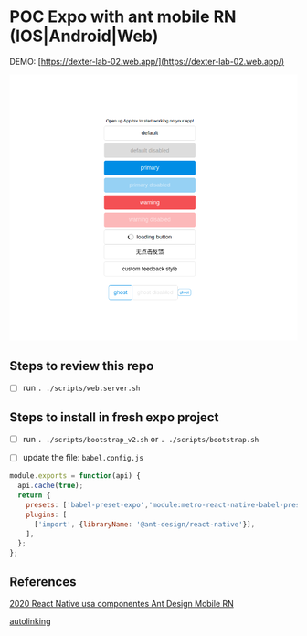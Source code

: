 # POC Expo with ant mobile RN (IOS|Android|Web)

DEMO: [https://dexter-lab-02.web.app/](https://dexter-lab-02.web.app/)

![Demo A](repo_images/demo_a.png "Demo A")

## Steps to review this repo

- [ ] run `. ./scripts/web.server.sh`

## Steps to install in fresh expo project

- [ ] run `. ./scripts/bootstrap_v2.sh`  or `. ./scripts/bootstrap.sh`

- [ ] update the file: `babel.config.js`

```javascript
module.exports = function(api) {
  api.cache(true);
  return {
    presets: ['babel-preset-expo','module:metro-react-native-babel-preset'],
    plugins: [
      ['import', {libraryName: '@ant-design/react-native'}],
    ],
  };
};
```

## References

[2020 React Native usa componentes Ant Design Mobile RN](https://blog.csdn.net/lxyoucan/article/details/108334465)

[autolinking](https://github.com/react-native-community/cli/blob/master/docs/autolinking.md)
